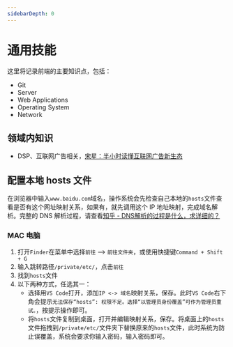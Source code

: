 ```yaml
---
sidebarDepth: 0
---
```


# 通用技能

这里将记录前端的主要知识点，包括：

- Git
- Server
- Web Applications
- Operating System
- Network

## 领域内知识

- DSP、互联网广告相关，[宋星：半小时读懂互联网广告新生态](http://www.199it.com/archives/290277.html)

## 配置本地 hosts 文件

在浏览器中输入`www.baidu.com`域名，操作系统会先检查自己本地的`hosts`文件查看是否有这个网址映射关系，如果有，就先调用这个 IP 地址映射，完成域名解析。完整的 DNS 解析过程，请查看[知乎 - DNS解析的过程是什么，求详细的？](https://www.zhihu.com/question/23042131)

### MAC 电脑

1. 打开`Finder`在菜单中选择`前往` --> `前往文件夹`，或使用快捷键`Command + Shift + G`
2. 输入跳转路径`/private/etc/`，点击`前往`
3. 找到`hosts`文件
4. 以下两种方式，任选其一：
    - 选择用`VS Code`打开，添加`IP <-> 域名`映射关系，保存。此时`VS Code`右下角会提示`无法保存“hosts”: 权限不足。选择“以管理员身份覆盖”可作为管理员重试。`，按提示操作即可。
    - 将`hosts`文件复制到桌面，打开并编辑映射关系，保存。将桌面上的`hosts`文件拖拽到`/private/etc/`文件夹下替换原来的`hosts`文件，此时系统为防止误覆盖，系统会要求你输入密码，输入密码即可。
